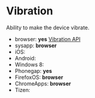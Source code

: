 # Vibration
Ability to make the device vibrate.

* browser: **yes** [Vibration API]()
* sysapp: **browser**
* iOS:
* Android:
* Windows 8:
* Phonegap: **yes**
* FirefoxOS: **browser**
* ChromeApps: **browser**
* Tizen:

